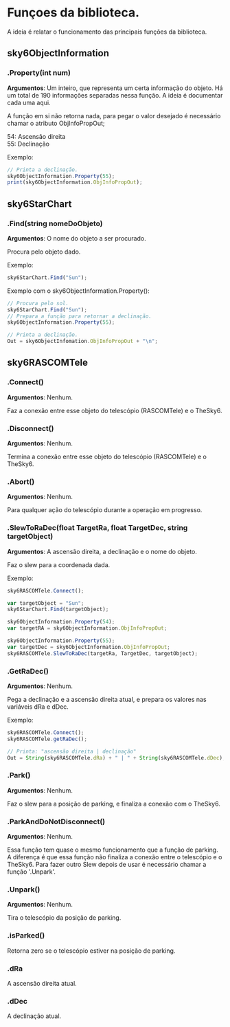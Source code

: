 # Funçoes da biblioteca.

A ideia é relatar o funcionamento das principais funções da biblioteca.

## sky6ObjectInformation

### .Property(int num)

**Argumentos**: Um inteiro, que representa um certa informação do objeto. Há um total de 190 informações separadas nessa função. A ideia é documentar cada uma aqui.

A função em si não retorna nada, para pegar o valor desejado é necessário chamar o atributo ObjInfoPropOut;

54: Ascensão direita\
55: Declinação

Exemplo:
```javascript
// Printa a declinação.
sky6ObjectInformation.Property(55);
print(sky6ObjectInformation.ObjInfoPropOut);
```

## sky6StarChart

### .Find(string nomeDoObjeto)

**Argumentos**: O nome do objeto a ser procurado.

Procura pelo objeto dado.

Exemplo:
```javascript
sky6StarChart.Find("Sun");
```
Exemplo com o sky6ObjectInformation.Property():

```javascript
// Procura pelo sol.
sky6StarChart.Find("Sun");
// Prepara a função para retornar a declinação.
sky6ObjectInformation.Property(55);

// Printa a declinação.
Out = sky6ObjectInfomation.ObjInfoPropOut + "\n";
```

## sky6RASCOMTele

### .Connect()

**Argumentos**: Nenhum.

Faz a conexão entre esse objeto do telescópio (RASCOMTele) e o TheSky6.

### .Disconnect()

**Argumentos**: Nenhum.

Termina a conexão entre esse objeto do telescópio (RASCOMTele) e o TheSky6.

### .Abort()

**Argumentos**: Nenhum.

Para qualquer ação do telescópio durante a operação em progresso.

### .SlewToRaDec(float TargetRa, float TargetDec, string targetObject)

**Argumentos**: A ascensão direita, a declinação e o nome do objeto.

Faz o slew para a coordenada dada.

Exemplo:
```javascript
sky6RASCOMTele.Connect();

var targetObject = "Sun";
sky6StarChart.Find(targetObject);

sky6ObjectInformation.Property(54);
var targetRA = sky6ObjectInformation.ObjInfoPropOut;

sky6ObjectInformation.Property(55);
var targetDec = sky6ObjectInformation.ObjInfoPropOut;
sky6RASCOMTele.SlewToRaDec(targetRa, TargetDec, targetObject);
```

### .GetRaDec()

**Argumentos**: Nenhum.

Pega a declinação e a ascensão direita atual, e prepara os valores nas variáveis dRa e dDec.

Exemplo:
```javascript
sky6RASCOMTele.Connect();
sky6RASCOMTele.getRaDec();

// Printa: "ascensão direita | declinação"
Out = String(sky6RASCOMTele.dRa) + " | " + String(sky6RASCOMTele.dDec);
```

### .Park()

**Argumentos**: Nenhum.

Faz o slew para a posição de parking, e finaliza a conexão com o TheSky6.

### .ParkAndDoNotDisconnect()

**Argumentos**: Nenhum.

Essa função tem quase o mesmo funcionamento que a função de parking. A diferença é que essa função não finaliza a conexão entre o telescópio e o TheSky6. 
Para fazer outro Slew depois de usar é necessário chamar a função '.Unpark'.

### .Unpark()

**Argumentos**: Nenhum.

Tira o telescópio da posição de parking.

### .isParked()

Retorna zero se o telescópio estiver na posição de parking.

### .dRa

A ascensão direita atual.

### .dDec

A declinação atual.

